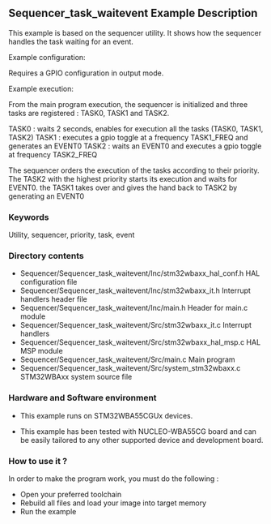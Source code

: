## <b>Sequencer_task_waitevent Example Description</b>

This example is based on the sequencer utility. It shows how the sequencer handles the task waiting for an event.

Example configuration:

Requires a GPIO configuration in output mode.

Example execution:

From the main program execution, the sequencer is initialized and three tasks are registered : TASK0,
TASK1 and TASK2.

TASK0 : waits 2 seconds, enables for execution all the tasks (TASK0, TASK1, TASK2)
TASK1 : executes a gpio toggle at a frequency TASK1_FREQ and generates an EVENT0
TASK2 : waits an EVENT0 and executes a gpio toggle at frequency TASK2_FREQ

The sequencer orders the execution of the tasks according to their priority. The TASK2 with the
highest priority starts its execution and waits for EVENT0. the TASK1 takes over and gives the
hand back to TASK2 by generating an EVENT0

### <b>Keywords</b>

Utility, sequencer, priority, task, event

### <b>Directory contents</b>

  - Sequencer/Sequencer_task_waitevent/Inc/stm32wbaxx_hal_conf.h    HAL configuration file
  - Sequencer/Sequencer_task_waitevent/Inc/stm32wbaxx_it.h          Interrupt handlers header file
  - Sequencer/Sequencer_task_waitevent/Inc/main.h                   Header for main.c module
  - Sequencer/Sequencer_task_waitevent/Src/stm32wbaxx_it.c          Interrupt handlers
  - Sequencer/Sequencer_task_waitevent/Src/stm32wbaxx_hal_msp.c     HAL MSP module
  - Sequencer/Sequencer_task_waitevent/Src/main.c                   Main program
  - Sequencer/Sequencer_task_waitevent/Src/system_stm32wbaxx.c      STM32WBAxx system source file

### <b>Hardware and Software environment</b>

  - This example runs on STM32WBA55CGUx devices.

  - This example has been tested with NUCLEO-WBA55CG board and can be
    easily tailored to any other supported device and development board.

### <b>How to use it ?</b>

In order to make the program work, you must do the following :

 - Open your preferred toolchain
 - Rebuild all files and load your image into target memory
 - Run the example

